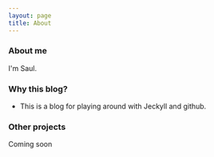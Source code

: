 ```yaml
---
layout: page
title: About
---
```


### About me
I'm Saul.

### Why this blog?
- This is a blog for playing around with Jeckyll and github.
 
### Other projects
Coming soon

